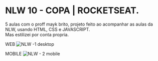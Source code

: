 # NLW 10 - COPA | ROCKETSEAT.
5 aulas com o proff mayk brito, projeto feito ao acompanhar as aulas da NLW, usando HTML, CSS e JAVASCRIPT. <br>
Mas estilizei por conta propria.

WEB
![NLW -1 desktop](https://user-images.githubusercontent.com/80775242/201720088-bce170a5-3ba6-4c65-9a95-d09f613cb623.png)

MOBILE
![NLW - 2 mobile](https://user-images.githubusercontent.com/80775242/201721198-ba8f425c-958d-4146-848b-034ed8da46fa.png)
